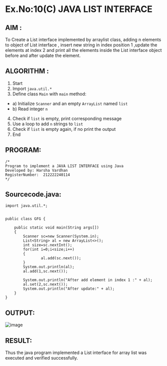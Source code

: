 # Ex.No:10(C)             JAVA LIST INTERFACE
 ## AIM :

To Create a List interface implemented by arraylist class, adding n elements to object of List interface , insert new string in index position 1 ,update the elements at index 2 and print all the elements inside the List interface object before and after update the element.


## ALGORITHM :
1.	Start
2.	Import `java.util.*`
3.	Define class `Main` with `main` method:
-	a) Initialize `Scanner` and an empty `ArrayList` named `list`
-	b) Read integer `n`
4.	Check if `list` is empty, print corresponding message
5.	Use a loop to add `n` strings to `list`
6.	Check if `list` is empty again, if no print the output
7.	End

## PROGRAM:
 ```
/*
Program to implement a JAVA LIST INTERFACE using Java
Developed by: Harsha Vardhan
RegisterNumber:  212222240114
*/
```

## Sourcecode.java:

```
import java.util.*;


public class GFG {

	public static void main(String args[])
	{
		Scanner sc=new Scanner(System.in);
		List<String> al = new ArrayList<>();
        int size=sc.nextInt();
        for(int i=0;i<size;i++)
        {
				al.add(sc.next());
        }
        System.out.println(al);
        al.add(1,sc.next());
		
		System.out.println("After add element in index 1 :" + al);
		al.set(2,sc.next());
		System.out.println("After update:" + al);
	}
}
```


## OUTPUT:


![image](https://github.com/user-attachments/assets/904aa933-07c1-406e-a3f0-2b23c6e92342)


## RESULT:
Thus the java program implemented a List interface for array list was executed and verified successfully.










